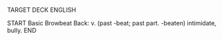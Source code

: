 TARGET DECK
ENGLISH

START
Basic
Browbeat
Back: v. (past -beat; past part. -beaten) intimidate, bully.
END
